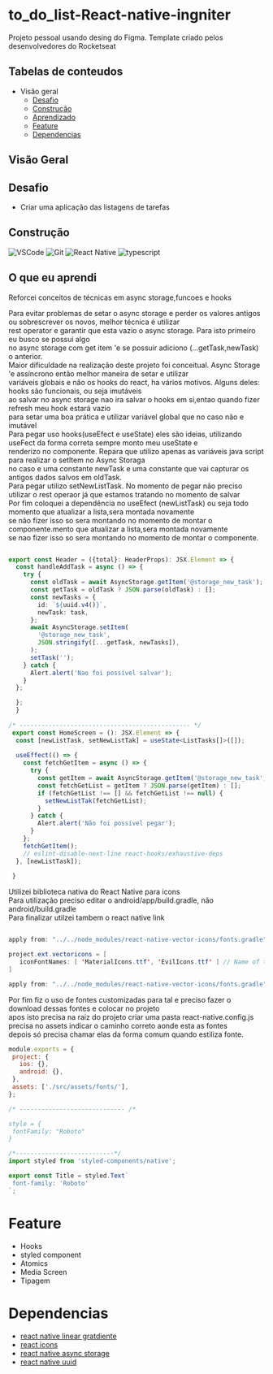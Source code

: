 # to_do_list-React-native-ingniter
Projeto pessoal usando desing do Figma. Template criado pelos desenvolvedores do Rocketseat  
 
## Tabelas de conteudos 
* Visão geral
  * <a href='#Desafio' >  Desafio </a>
  * <a href='#Construção' >  Construção </a>   
  * <a href='#o-que-eu-aprendi' >  Aprendizado </a>
  * <a href='#Feature' >  Feature </a>
  * <a href='#Dependencias'> Dependencias </a>

## Visão Geral
## Desafio
- Criar uma aplicação das listagens de tarefas

## Construção
 ![VSCode](https://img.shields.io/badge/-VSCode-0085D1?style=flat-square&logo=visual-studio-code&logoColor=white)
![Git](https://img.shields.io/badge/-Git-F05032?style=flat-square&logo=git&logoColor=white)
![React Native](https://img.shields.io/badge/-reactnative-212121?style=flat-square&logo=reactnative&logoColor=white)
![typescript](https://img.shields.io/badge/-typescript-EFD81D?style=flat-square&logo=typescript&logoColor=black)
  

## O que eu aprendi
Reforcei conceitos de técnicas em async storage,funcoes e hooks

Para evitar problemas de  setar o async storage e perder os valores antigos ou sobrescrever os novos, melhor técnica  é utilizar </br>
rest operator e  garantir que esta vazio o async storage. Para isto primeiro eu busco se possui algo </br>
no async storage com get item 'e se possuir  adiciono (...getTask,newTask) o anterior.</br>
Maior dificuldade na realização deste projeto foi conceitual. Async Storage 'e assíncrono então melhor maneira de setar e utilizar<br>
variáveis globais e não os hooks do react, ha vários motivos. Alguns deles: hooks são funcionais, ou seja imutáveis </br>
ao salvar no async storage nao ira salvar o hooks em si,entao quando fizer refresh meu hook estará vazio</br>
para setar uma boa prática e utilizar variável global que no caso não e imutável</br>
Para pegar uso hooks(useEfect e useState) eles são ideias, utilizando useFect da forma correta sempre monto meu useState e<br>
renderizo no componente. Repara que utilizo apenas as variáveis java script para realizar o setItem no Async Storaga</br>
no caso e uma constante newTask e uma constante que vai capturar os antigos dados salvos em oldTask.<br>
Para pegar utilizo setNewListTask. No momento de pegar não preciso utilizar o rest operaor já que estamos tratando no momento de salvar</br>
Por fim coloquei a dependência no useEfect (newListTask) ou seja todo momento que atualizar a lista,sera montada novamente </br>
se não fizer isso so sera montando no momento de montar o componente.mento que atualizar a lista,sera montada novamente </br>
se nao fizer isso so sera montando no momento de montar o componente.

```typescript

export const Header = ({total}: HeaderProps): JSX.Element => {
  const handleAddTask = async () => {
    try {
      const oldTask = await AsyncStorage.getItem('@storage_new_task');
      const getTask = oldTask ? JSON.parse(oldTask) : [];
      const newTasks = {
        id: `${uuid.v4()}`,
        newTask: task,
      };
      await AsyncStorage.setItem(
        '@storage_new_task',
        JSON.stringify([...getTask, newTasks]),
      );
      setTask('');
    } catch {
      Alert.alert('Nao foi possível salvar');
    }
  };

  };
  }
  
/* ----------------------------------------------- */  
 export const HomeScreen = (): JSX.Element => {
  const [newListTask, setNewListTak] = useState<ListTasks[]>([]);
 
  useEffect(() => {
    const fetchGetItem = async () => {
      try {
        const getItem = await AsyncStorage.getItem('@storage_new_task');
        const fetchGetList = getItem ? JSON.parse(getItem) : [];
        if (fetchGetList !== [] && fetchGetList !== null) {
          setNewListTak(fetchGetList);
        }
      } catch {
        Alert.alert('Não foi possível pegar');
      }
    };
    fetchGetItem();
    // eslint-disable-next-line react-hooks/exhaustive-deps
  }, [newListTask]);  
  
 } 
 ```
 
  Utilizei biblioteca nativa do React Native para icons</br> 
 Para utilização preciso editar o  android/app/build.gradle, não  android/build.gradle</br>
 Para finalizar  utilzei tambem o react native link </br>
 
 ```java
 
 apply from: "../../node_modules/react-native-vector-icons/fonts.gradle"
 
 project.ext.vectoricons = [
    iconFontNames: [ 'MaterialIcons.ttf', 'EvilIcons.ttf' ] // Name of the font files you want to copy
]

apply from: "../../node_modules/react-native-vector-icons/fonts.gradle"
 
 ```
 Por fim fiz o uso de fontes customizadas para tal e preciso fazer o download dessas fontes e colocar no projeto</br>
 apos isto precisa na raiz do projeto criar uma pasta  react-native.config.js</b>
 precisa no assets indicar o caminho correto aonde esta as fontes</br>
 depois só precisa chamar elas da forma comum quando estiliza fonte.
 ```javascript
 module.exports = {
  project: {
    ios: {},
    android: {},
  },
  assets: ['./src/assets/fonts/'],
};

/* ----------------------------- /*

style = {
  fontFamily: "Roboto"
}

/*---------------------------*/
import styled from 'styled-components/native';

export const Title = styled.Text`
  font-family: 'Roboto'
`;

 
 ```
 

 # Feature
  - Hooks
  - styled component
  - Atomics
  - Media Screen
  - Tipagem
 
# Dependencias 
- [react native linear gratdiente](https://github.com/react-native-linear-gradient/react-native-linear-gradient)
- [react icons](https://github.com/oblador/react-native-vector-icons)
- [react native async storage](https://react-native-async-storage.github.io/async-storage/docs/install)
- [react native uuid](https://www.npmjs.com/package/react-native-uuid)
